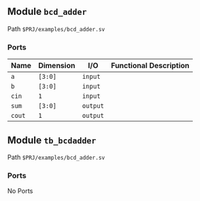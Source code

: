 ## Module `bcd_adder`

Path `$PRJ/examples/bcd_adder.sv`

### Ports
                                                                           
| Name      | Dimension     | I/O         | Functional Description        |
|-----------|---------------|-------------|-------------------------------|
| `a`       | `[3:0]`       | `input`     |                               |
| `b`       | `[3:0]`       | `input`     |                               |
| `cin`     | `1`           | `input`     |                               |
| `sum`     | `[3:0]`       | `output`    |                               |
| `cout`    | `1`           | `output`    |                               |
                                                                           
## Module `tb_bcdadder`

Path `$PRJ/examples/bcd_adder.sv`

### Ports

No Ports

